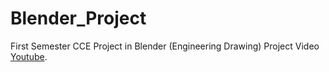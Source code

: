 # Blender_Project
First Semester CCE Project in Blender (Engineering Drawing)
Project Video [Youtube](https://youtu.be/_07KjlxCTEE).
